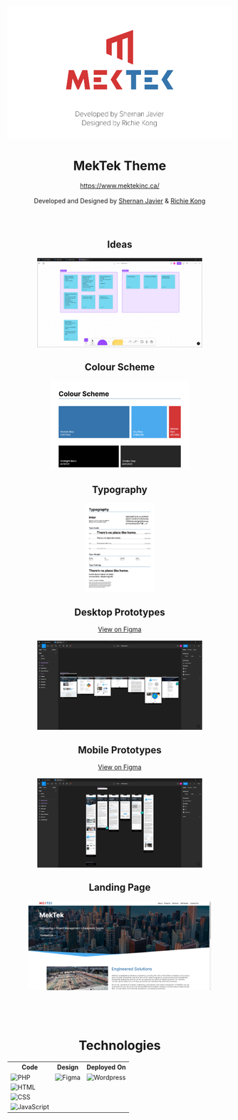 <p align="center">
<a href="https://www.mektekinc.ca" target="_blank"><img src="./.github/img/Banner.png" height="300" width="auto" ></a>
</p>

<h1 align="center">MekTek Theme</h1>

<p align="center"><a href="https://www.mektekinc.ca/">https://www.mektekinc.ca/</a> <br/><br/>Developed and Designed by <a href="https://www.shernanjavier.com/">Shernan Javier</a> & <a href="https://www.richiekong.design/">Richie Kong</a></p>

<br/><br/>

<h2 align="center">Ideas</h2>

<p align="center">
<img src="./.github/img/ideas.png" height="200" width="auto">
</p>

<h2 align="center">Colour Scheme</h2>

<p align="center">
<img src="./.github/img/colour-scheme.png" height="200" width="auto">
</p>

<h2 align="center">Typography</h2>

<p align="center">
<img src="./.github/img/typography.png" height="200" width="auto">
</p>

<h2 align="center">Desktop Prototypes</h2>

<p align="center">
<a href="https://www.figma.com/file/meh8jj06VBFfplzXBFErMh/Wireframes?node-id=1%3A8">View on Figma</a>
<br/><br/>
<img src="./.github/img/desktop-prototypes.png" height="200" width="auto">
</p>

<h2 align="center">Mobile Prototypes</h2>

<p align="center">
<a href="https://www.figma.com/file/meh8jj06VBFfplzXBFErMh/Wireframes?node-id=0%3A1">View on Figma</a>
<br/><br/>
<img src="./.github/img/mobile-prototypes.png" height="200" width="auto">
</p>

<h2 align="center">Landing Page</h2>

<p align="center">
<img src="./.github/img/landing-page.png" height="200" width="auto">
</p>

<br/><br/><br/>

<h1 align="center">Technologies</h1>

<div align="center" id="technologies">

<table>
  <tr>
    <th>Code</th>
    <th>Design</th>
    <th>Deployed On</th>
  </tr>
  <tr> 
    <td><img src="https://img.shields.io/badge/PHP-777BB4?style=for-the-badge&logo=php&logoColor=white" alt="PHP"/></td>
    <td><img src="https://img.shields.io/badge/Figma-F24E1E?style=for-the-badge&logo=figma&logoColor=white" alt="Figma"/></td>
    <td><img src="https://img.shields.io/badge/Wordpress-21759B?style=for-the-badge&logo=wordpress&logoColor=white" alt="Wordpress" /></td>
  </tr>
  <tr>
    <td><img src="https://img.shields.io/badge/HTML5-E34F26?style=for-the-badge&logo=html5&logoColor=white" alt="HTML"/></td>
    <td></td>
    <td></td>
  </tr>
  <tr>
    <td><img src="https://img.shields.io/badge/CSS3-1572B6?style=for-the-badge&logo=css3&logoColor=white" alt="CSS"/></td>
    <td></td>
    <td></td>
  </tr>
  <tr>
    <td><img src="https://img.shields.io/badge/JavaScript-323330?style=for-the-badge&logo=javascript&logoColor=F7DF1E" alt="JavaScript"/></td>
    <td></td>
    <td></td>
  </tr>
 </table>
</div>
